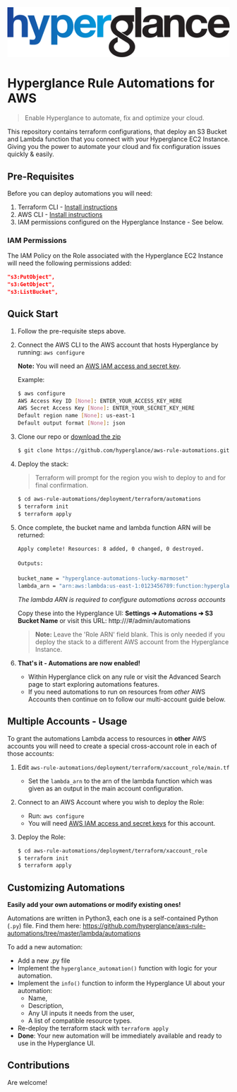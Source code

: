 <img src="https://github.com/hyperglance/aws-rule-automations/blob/master/files/b5dfbb6c-75c8-493b-8c5d-d68b3272cf0f.png" alt="Hyperglance Logo" />

# Hyperglance Rule Automations for AWS

> Enable Hyperglance to automate, fix and optimize your cloud.

This repository contains terraform configurations, that deploy an S3 Bucket and Lambda function that you connect with your Hyperglance EC2 Instance. Giving you the power to automate your cloud and fix configuration issues quickly & easily.

## Pre-Requisites

Before you can deploy automations you will need:
1. Terraform CLI - [Install instructions](https://learn.hashicorp.com/tutorials/terraform/install-cli)
2. AWS CLI - [Install instructions](https://docs.aws.amazon.com/cli/latest/userguide/install-cliv2.html)
3. IAM permissions configured on the Hyperglance Instance - See below.

### IAM Permissions

The IAM Policy on the Role associated with the Hyperglance EC2 Instance will need the following permissions added:

```json
"s3:PutObject",
"s3:GetObject",
"s3:ListBucket",
```

## Quick Start

1. Follow the pre-requisite steps above.
2. Connect the AWS CLI to the AWS account that hosts Hyperglance by running: `aws configure`

	__Note:__ You will need an [AWS IAM access and secret key](https://docs.aws.amazon.com/cli/latest/userguide/cli-configure-quickstart.html#cli-configure-quickstart-creds).
	
	Example:
	```bash
	$ aws configure
	AWS Access Key ID [None]: ENTER_YOUR_ACCESS_KEY_HERE
	AWS Secret Access Key [None]: ENTER_YOUR_SECRET_KEY_HERE
	Default region name [None]: us-east-1
	Default output format [None]: json
	```
3. Clone our repo or  [download the zip](https://github.com/hyperglance/aws-rule-automations/archive/refs/heads/master.zip)
	```bash
	$ git clone https://github.com/hyperglance/aws-rule-automations.git
	```

4. Deploy the stack:
	> Terraform will prompt for the region you wish to deploy to and for final confirmation.
	```bash
	$ cd aws-rule-automations/deployment/terraform/automations
	$ terraform init
	$ terraform apply
	```

5. Once complete, the bucket name and lambda function ARN will be returned:
	```bash
	Apply complete! Resources: 8 added, 0 changed, 0 destroyed.

	Outputs:

	bucket_name = "hyperglance-automations-lucky-marmoset"
	lambda_arn = "arn:aws:lambda:us-east-1:0123456789:function:hyperglance-automations-stinky-fish"
	```
 
   *The lambda ARN is required to configure automations across accounts* 
	
	Copy these into the Hyperglance UI:  __Settings ➔ Automations ➔ S3 Bucket Name__
	or visit this URL: http://<your-hyperglance-ip>/#/admin/automations
	
	> __Note:__ Leave the 'Role ARN' field blank.
	This is only needed if you deploy the stack to a different AWS account from the Hyperglance Instance.

6. __That's it - Automations are now enabled!__
	* Within Hyperglance click on any rule or visit the Advanced Search page to start exploring automations features.
	* If you need automations to run on resources from _other_ AWS Accounts then continue on to follow our multi-account guide below.

## Multiple Accounts - Usage

To grant the automations Lambda access to resources in __other__ AWS accounts you will need to create a special cross-account role in each of those accounts:

1. Edit `aws-rule-automations/deployment/terraform/xaccount_role/main.tf`
	* Set the `lambda_arn` to the arn of the lambda function which was given as an output in the main account configuration.
2. Connect to an AWS Account where you wish to deploy the Role:
	* Run: `aws configure`
	* You will need [AWS IAM access and secret keys](https://docs.aws.amazon.com/cli/latest/userguide/cli-configure-quickstart.html#cli-configure-quickstart-creds) for this account.

4. Deploy the Role:
	```bash
	$ cd aws-rule-automations/deployment/terraform/xaccount_role
	$ terraform init
	$ terraform apply
	```

## Customizing Automations
__Easily add your own automations or modify existing ones!__

Automations are written in Python3, each one is a self-contained Python (`.py`) file.
Find them here: https://github.com/hyperglance/aws-rule-automations/tree/master/lambda/automations

To add a new automation:
* Add a new .py file
* Implement the `hyperglance_automation()` function with logic for your automation.
* Implement the `info()` function to inform the Hyperglance UI about your automation:
	* Name,
	* Description,
	* Any UI inputs it needs from the user,
	* A list of compatible resource types.
* Re-deploy the terraform stack with `terraform apply`
* __Done__: Your new automation will be immediately available and ready to use in the Hyperglance UI.


## Contributions
Are welcome!
